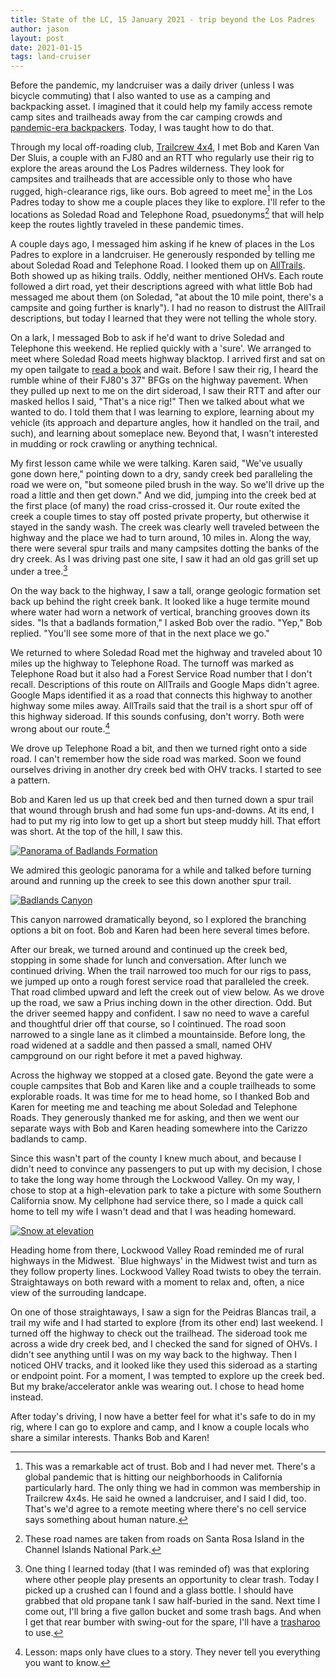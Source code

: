 ```yaml
---
title: State of the LC, 15 January 2021 - trip beyond the Los Padres
author: jason
layout: post
date: 2021-01-15
tags: land-cruiser
---
```


Before the pandemic, my landcruiser was a daily driver (unless I was bicycle commuting) that I also wanted to use as a camping and backpacking asset.  I imagined that it could help my family access remote camp sites and trailheads away from the car camping crowds and [pandemic-era backpackers](https://www.washingtonpost.com/lifestyle/travel/camping-hiking-book-sales/2020/10/08/fdedcf0c-fd26-11ea-9ceb-061d646d9c67_story.html).  Today, I was taught how to do that.

Through my local off-roading club, [Trailcrew 4x4](http://latrailcrew.com), I met Bob and Karen Van Der Sluis, a couple with an FJ80 and an RTT who regularly use their rig to explore the areas around the Los Padres wilderness.  They look for campsites and trailheads that are accessible only to those who have rugged, high-clearance rigs, like ours.  Bob agreed to meet me[^1] in the Los Padres today to show me a couple places they like to explore.  I'll refer to the locations as Soledad Road and Telephone Road, psuedonyms[^2] that will help keep the routes lightly traveled in these pandemic times.

A couple days ago, I messaged him asking if he knew of places in the Los Padres to explore in a landcruiser.  He generously responded by telling me about Soledad Road and Telephone Road.  I looked them up on [AllTrails](alltrails.com).  Both showed up as hiking trails.  Oddly, neither mentioned OHVs.  Each route followed a dirt road, yet their descriptions agreed with what little Bob had messaged me about them (on Soledad, "at about the 10 mile point, there's a campsite and going further is knarly").  I had no reason to distrust the AllTrail descriptions, but today I learned that they were not telling the whole story.  

On a lark, I messaged Bob to ask if he'd want to drive Soledad and Telephone this weekend. He replied quickly with a 'sure'.  We arranged to meet where Soledad Road meets highway blacktop.  I arrived first and sat on my open tailgate to [read a book](https://www.goodreads.com/book/show/7767021-who-fears-death) and wait.  Before I saw their rig, I heard the rumble whine of their FJ80's 37" BFGs on the highway pavement.  When they pulled up next to me on the dirt sideroad, I saw their RTT and after our masked hellos I said, "That's a nice rig!"  Then we talked about what we wanted to do.  I told them that I was learning to explore, learning about my vehicle (its approach and departure angles, how it handled on the trail, and such), and learning about someplace new.  Beyond that, I wasn't interested in mudding or rock crawling or anything technical.

My first lesson came while we were talking.  Karen said, "We've usually gone down here," pointing down to a dry, sandy creek bed paralleling the road we were on, "but someone piled brush in the way.  So we'll drive up the road a little and then get down."  And we did, jumping into the creek bed at the first place (of many) the road criss-crossed it.   Our route exited the creek a couple times to stay off posted private property, but otherwise it stayed in the sandy wash.  The creek was clearly well traveled between the highway and the place we had to turn around, 10 miles in.  Along the way, there were several spur trails and many campsites dotting the banks of the dry creek.  As I was driving past one site, I saw it had an old gas grill set up under a tree.[^3]

On the way back to the highway, I saw a tall, orange geologic formation set back up behind the right creek bank.  It looked like a huge termite mound where water had worn a network of vertical, branching grooves down its sides.  "Is that a badlands formation," I asked Bob over the radio.  "Yep," Bob replied.  "You'll see some more of that in the next place we go."

We returned to where Soledad Road met the highway and traveled about 10 miles up the highway to Telephone Road.  The turnoff was marked as Telephone Road but it also had a Forest Service Road number that I don't recall.  Descriptions of this route on AllTrails and Google Maps didn't agree.  Google Maps identified it as a road that connects this highway to another highway some miles away.  AllTrails said that the trail is a short spur off of this highway sideroad.  If this sounds confusing, don't worry.  Both were wrong about our route.[^4]

We drove up Telephone Road a bit, and then we turned right onto a side road.  I can't remember how the side road was marked.  Soon we found ourselves driving in another dry creek bed with OHV tracks.  I started to see a pattern.

Bob and Karen led us up that creek bed and then turned down a spur trail that wound through brush and had some fun ups-and-downs.  At its end, I had to put my rig into low to get up a short but steep muddy hill.  That effort was short.  At the top of the hill, I saw this.

[![Panorama of Badlands Formation](/assets/images/sotlc-badlands-pano-thumbnail.jpg)](/assets/images/sotlc-badlands-pano.jpg)

We admired this geologic panorama for a while and talked before turning around and running up the creek to see this down another spur trail.

[![Badlands Canyon](/assets/images/sotlc-badlands-canyon-3-thumbnail.jpg)](/assets/images/sotlc-badlands-canyon-3.jpg)

This canyon narrowed dramatically beyond, so I explored the branching options a bit on foot.  Bob and Karen had been here several times before.

After our break, we turned around and continued up the creek bed, stopping in some shade for lunch and conversation.  After lunch we continued driving.  When the trail narrowed too much for our rigs to pass, we jumped up onto a rough forest service road that paralleled the creek.  That road climbed upward and left the creek out of view below.  As we drove up the road, we saw a Prius inching down in the other direction.  Odd.  But the driver seemed happy and confident.  I saw no need to wave a careful and thoughtful drier off that course, so I cointinued.  The road soon narrowed to a single lane as it climbed a mountainside.  Before long, the road widened at a saddle and then passed a small, named OHV campground on our right before it met a paved highway.

Across the highway we stopped at a closed gate.  Beyond the gate were a couple campsites that Bob and Karen like and a couple trailheads to some explorable roads.  It was time for me to head home, so I thanked Bob and Karen for meeting me and teaching me about Soledad and Telephone Roads.  They generously thanked me for asking, and then we went our separate ways with Bob and Karen  heading somewhere into the Carizzo badlands to camp.

Since this wasn't part of the county I knew much about, and because I didn't need to convince any passengers to put up with my decision, I chose to take the long way home through the Lockwood Valley.  On my way, I chose to stop at a high-elevation park to take a picture with some Southern California snow.  My cellphone had service there, so I made a quick call home to tell my wife I wasn't dead and that I was heading homeward.

[![Snow at elevation](/assets/images/sotlc-snow-thumbnail.jpg)](/assets/images/sotlc-snow.jpg)

Heading home from there, Lockwood Valley Road reminded me of rural highways in the Midwest.  `Blue highways' in the Midwest twist and turn as they follow property lines.  Lockwood Valley Road twists to obey the terrain.  Straightaways on both reward with a moment to relax and, often, a nice view of the surrouding landcape.  

On one of those straightaways, I saw a sign for the Peidras Blancas trail, a trail my wife and I had started to explore (from its other end) last weekend.  I turned off the highway to check out the trailhead.  The sideroad took me across a wide dry creek bed, and I checked the sand for signed of OHVs.  I didn't see anything until I was on my way back to the highway.  Then I noticed OHV tracks, and it looked like they used this sideroad as a starting or endpoint point.  For a moment, I was tempted to explore up the creek bed.  But my brake/accelerator ankle was wearing out.  I chose to head home instead.

After today's driving, I now have a better feel for what it's safe to do in my rig, where I can go to explore and camp, and I know a couple locals who share a similar interests.  Thanks Bob and Karen!


[^1]:  This was a remarkable act of trust.  Bob and I had never met.  There's a global pandemic that is hitting our neighborhoods in California particularly hard.  The only thing we had in common was membership in Trailcrew 4x4s.  He said he owned a landcruiser, and I said I did, too.  That's we'd agree to a remote meeting where there's no cell service says something about human nature.

[^2]:  These road names are taken from roads on Santa Rosa Island in the Channel Islands National Park.

[^3]:  One thing I learned today (that I was reminded of) was that exploring where other people play presents an opportunity to clear trash.  Today I picked up a crushed can I found and a glass bottle.  I should have grabbed that old propane tank I saw half-buried in the sand.  Next time I come out, I'll bring a five gallon bucket and some trash bags.  And when I get that rear bumber with swing-out for the spare, I'll have a [trasharoo](https://sleeoffroad.com/products/stf1034/) to use.

[^4]:  Lesson:  maps only have clues to a story.  They never tell you everything you want to know.  
